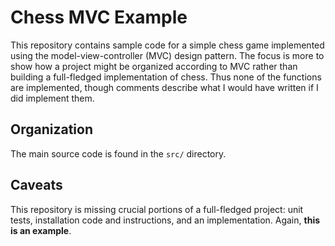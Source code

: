 # Chess MVC Example

This repository contains sample code for a simple chess game implemented using
the model-view-controller (MVC) design pattern. The focus is more to show how a
project might be organized according to MVC rather than building a full-fledged
implementation of chess. Thus none of the functions are implemented, though
comments describe what I would have written if I did implement them.

## Organization

The main source code is found in the `src/` directory.

## Caveats

This repository is missing crucial portions of a full-fledged project: unit
tests, installation code and instructions, and an implementation. Again, **this
is an example**.
